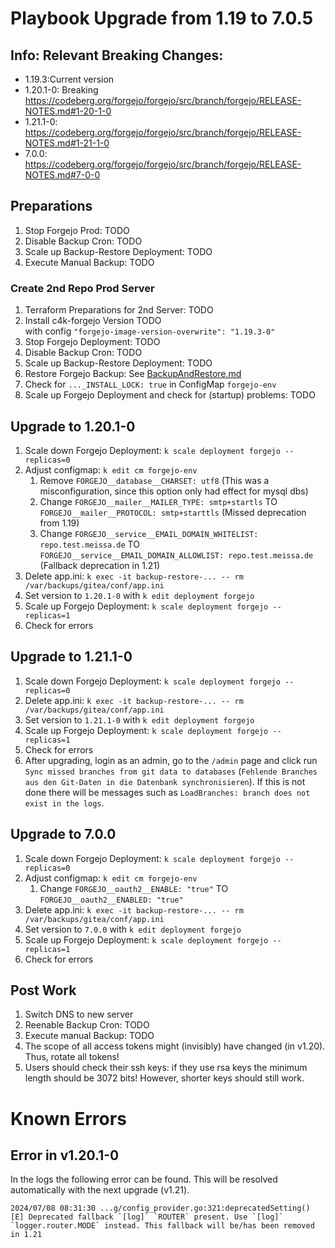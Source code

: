 # Playbook Upgrade from 1.19 to 7.0.5

## Info: Relevant Breaking Changes:

* 1.19.3:Current version
* 1.20.1-0: Breaking https://codeberg.org/forgejo/forgejo/src/branch/forgejo/RELEASE-NOTES.md#1-20-1-0
* 1.21.1-0: https://codeberg.org/forgejo/forgejo/src/branch/forgejo/RELEASE-NOTES.md#1-21-1-0
* 7.0.0: https://codeberg.org/forgejo/forgejo/src/branch/forgejo/RELEASE-NOTES.md#7-0-0

## Preparations

1. Stop Forgejo Prod: TODO
1. Disable Backup Cron: TODO
1. Scale up Backup-Restore Deployment: TODO
1. Execute Manual Backup: TODO

### Create 2nd Repo Prod Server

1. Terraform Preparations for 2nd Server: TODO
1. Install c4k-forgejo Version TODO   
   with config `"forgejo-image-version-overwrite": "1.19.3-0"`
1. Stop Forgejo Deployment: TODO
1. Disable Backup Cron: TODO
1. Scale up Backup-Restore Deployment: TODO
1. Restore Forgejo Backup: See [BackupAndRestore.md](BackupAndRestore.md)
1. Check for `..._INSTALL_LOCK: true` in ConfigMap `forgejo-env`
1. Scale up Forgejo Deployment and check for (startup) problems: TODO

## Upgrade to 1.20.1-0

1. Scale down Forgejo Deployment: `k scale deployment forgejo --replicas=0`
1. Adjust configmap: `k edit cm forgejo-env`
    1. Remove `FORGEJO__database__CHARSET: utf8` (This was a misconfiguration, since this option only had effect for mysql dbs)
    1. Change `FORGEJO__mailer__MAILER_TYPE: smtp+startls` TO `FORGEJO__mailer__PROTOCOL: smtp+starttls` (Missed deprecation from 1.19)
    1. Change `FORGEJO__service__EMAIL_DOMAIN_WHITELIST: repo.test.meissa.de` TO `FORGEJO__service__EMAIL_DOMAIN_ALLOWLIST: repo.test.meissa.de` (Fallback deprecation in 1.21)
1. Delete app.ini: `k exec -it backup-restore-... -- rm /var/backups/gitea/conf/app.ini`
1. Set version to `1.20.1-0` with `k edit deployment forgejo`
1. Scale up Forgejo Deployment: `k scale deployment forgejo --replicas=1`
1. Check for errors

## Upgrade to 1.21.1-0

1. Scale down Forgejo Deployment: `k scale deployment forgejo --replicas=0`
1. Delete app.ini: `k exec -it backup-restore-... -- rm /var/backups/gitea/conf/app.ini`
1. Set version to `1.21.1-0` with `k edit deployment forgejo`
1. Scale up Forgejo Deployment: `k scale deployment forgejo --replicas=1`
1. Check for errors
1. After upgrading, login as an admin, go to the `/admin` page and click run `Sync missed branches from git data to databases` (`Fehlende Branches aus den Git-Daten in die Datenbank synchronisieren`). If this is not done there will be messages such as `LoadBranches: branch does not exist in the logs`.

## Upgrade to 7.0.0

1. Scale down Forgejo Deployment: `k scale deployment forgejo --replicas=0`
1. Adjust configmap: `k edit cm forgejo-env`
    1. Change `FORGEJO__oauth2__ENABLE: "true"` TO `FORGEJO__oauth2__ENABLED: "true"`
1. Delete app.ini: `k exec -it backup-restore-... -- rm /var/backups/gitea/conf/app.ini`
1. Set version to `7.0.0` with `k edit deployment forgejo`
1. Scale up Forgejo Deployment: `k scale deployment forgejo --replicas=1`
1. Check for errors

## Post Work

1. Switch DNS to new server
1. Reenable Backup Cron: TODO
1. Execute manual Backup: TODO
1. The scope of all access tokens might (invisibly) have changed (in v1.20). Thus, rotate all tokens!
1. Users should check their ssh keys: if they use rsa keys the minimum length should be 3072 bits! However, shorter keys should still work.

# Known Errors

## Error in v1.20.1-0

In the logs the following error can be found. This will be resolved automatically with the next upgrade (v1.21).

```
2024/07/08 08:31:30 ...g/config_provider.go:321:deprecatedSetting() [E] Deprecated fallback `[log]` `ROUTER` present. Use `[log]` `logger.router.MODE` instead. This fallback will be/has been removed in 1.21
```
